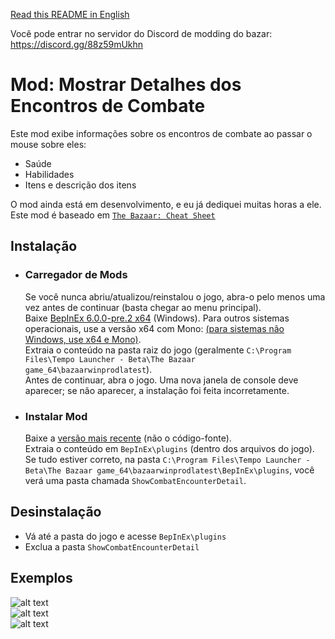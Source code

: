 [Read this README in English](README.md)


Você pode entrar no servidor do Discord de modding do bazar: https://discord.gg/88z59mUkhn
# Mod: Mostrar Detalhes dos Encontros de Combate
Este mod exibe informações sobre os encontros de combate ao passar o mouse sobre eles:
- Saúde
- Habilidades
- Itens e descrição dos itens

O mod ainda está em desenvolvimento, e eu já dediquei muitas horas a ele.  
Este mod é baseado em [`The Bazaar: Cheat Sheet`](https://jade-dead-e8e.notion.site/The-Bazaar-Cheat-Sheet-13531ff9bda580e19a10c96bb6d9e346#13831ff9bda580a4b8e3d1da20ab4576)


## Instalação
- ### Carregador de Mods
  Se você nunca abriu/atualizou/reinstalou o jogo, abra-o pelo menos uma vez antes de continuar (basta chegar ao menu principal).  
  Baixe [BepInEx 6.0.0-pre.2 x64](https://github.com/BepInEx/BepInEx/releases/download/v6.0.0-pre.2/BepInEx-Unity.Mono-win-x64-6.0.0-pre.2.zip) (Windows). Para outros sistemas operacionais, use a versão x64 com Mono: [(para sistemas não Windows, use x64 e Mono)](https://github.com/BepInEx/BepInEx).  
   Extraia o conteúdo na pasta raiz do jogo (geralmente `C:\Program Files\Tempo Launcher - Beta\The Bazaar game_64\bazaarwinprodlatest`).  
   Antes de continuar, abra o jogo. Uma nova janela de console deve aparecer; se não aparecer, a instalação foi feita incorretamente.

- ### Instalar Mod
  Baixe a [versão mais recente](https://github.com/Infarcactus/Mod-The-Bazaar-Show-Combat-Encounter-Detail/releases) (não o código-fonte).  
  Extraia o conteúdo em `BepInEx\plugins` (dentro dos arquivos do jogo).  
  Se tudo estiver correto, na pasta `C:\Program Files\Tempo Launcher - Beta\The Bazaar game_64\bazaarwinprodlatest\BepInEx\plugins`, você verá uma pasta chamada `ShowCombatEncounterDetail`.

## Desinstalação
- Vá até a pasta do jogo e acesse `BepInEx\plugins`
- Exclua a pasta `ShowCombatEncounterDetail`

## Exemplos
![alt text](Github_Examples/1.png)  
![alt text](Github_Examples/2.png)  
![alt text](Github_Examples/3.png)
